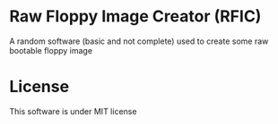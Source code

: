 # Raw Floppy Image Creator (RFIC)
A random software (basic and not complete) used to create some raw bootable floppy image
# License
This software is under MIT license
